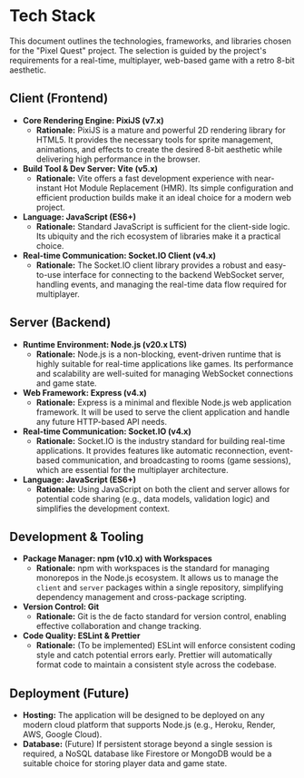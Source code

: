 # **Tech Stack**

This document outlines the technologies, frameworks, and libraries chosen for the "Pixel Quest" project. The selection is guided by the project's requirements for a real-time, multiplayer, web-based game with a retro 8-bit aesthetic.

## **Client (Frontend)**

*   **Core Rendering Engine: PixiJS (v7.x)**
    *   **Rationale:** PixiJS is a mature and powerful 2D rendering library for HTML5. It provides the necessary tools for sprite management, animations, and effects to create the desired 8-bit aesthetic while delivering high performance in the browser.
*   **Build Tool & Dev Server: Vite (v5.x)**
    *   **Rationale:** Vite offers a fast development experience with near-instant Hot Module Replacement (HMR). Its simple configuration and efficient production builds make it an ideal choice for a modern web project.
*   **Language: JavaScript (ES6+)**
    *   **Rationale:** Standard JavaScript is sufficient for the client-side logic. Its ubiquity and the rich ecosystem of libraries make it a practical choice.
*   **Real-time Communication: Socket.IO Client (v4.x)**
    *   **Rationale:** The Socket.IO client library provides a robust and easy-to-use interface for connecting to the backend WebSocket server, handling events, and managing the real-time data flow required for multiplayer.

## **Server (Backend)**

*   **Runtime Environment: Node.js (v20.x LTS)**
    *   **Rationale:** Node.js is a non-blocking, event-driven runtime that is highly suitable for real-time applications like games. Its performance and scalability are well-suited for managing WebSocket connections and game state.
*   **Web Framework: Express (v4.x)**
    *   **Rationale:** Express is a minimal and flexible Node.js web application framework. It will be used to serve the client application and handle any future HTTP-based API needs.
*   **Real-time Communication: Socket.IO (v4.x)**
    *   **Rationale:** Socket.IO is the industry standard for building real-time applications. It provides features like automatic reconnection, event-based communication, and broadcasting to rooms (game sessions), which are essential for the multiplayer architecture.
*   **Language: JavaScript (ES6+)**
    *   **Rationale:** Using JavaScript on both the client and server allows for potential code sharing (e.g., data models, validation logic) and simplifies the development context.

## **Development & Tooling**

*   **Package Manager: npm (v10.x) with Workspaces**
    *   **Rationale:** npm with workspaces is the standard for managing monorepos in the Node.js ecosystem. It allows us to manage the `client` and `server` packages within a single repository, simplifying dependency management and cross-package scripting.
*   **Version Control: Git**
    *   **Rationale:** Git is the de facto standard for version control, enabling effective collaboration and change tracking.
*   **Code Quality: ESLint & Prettier**
    *   **Rationale:** (To be implemented) ESLint will enforce consistent coding style and catch potential errors early. Prettier will automatically format code to maintain a consistent style across the codebase.

## **Deployment (Future)**

*   **Hosting:** The application will be designed to be deployed on any modern cloud platform that supports Node.js (e.g., Heroku, Render, AWS, Google Cloud).
*   **Database:** (Future) If persistent storage beyond a single session is required, a NoSQL database like Firestore or MongoDB would be a suitable choice for storing player data and game state.
